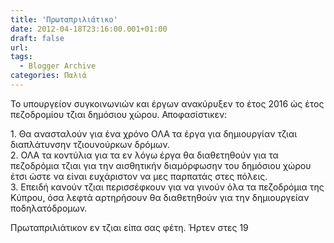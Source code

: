 ```yaml
---
title: 'Πρωταπριλιάτικο'
date: 2012-04-18T23:16:00.001+01:00
draft: false
url: 
tags:
  - Blogger Archive
categories: Παλιά
---
```


Το υπουργείον συγκοινωνιών και έργων ανακύρυξεν το έτος 2016 ώς έτος πεζοδρομίου τζιαι δημόσιου χώρου. Αποφασίστικεν:  
  
1\. Θα ανασταλούν για ένα χρόνο ΟΛΑ τα έργα για δημιουργίαν τζιαι διαπλάτυνσην τζιουνούρκων δρόμων.  
2\. ΟΛΑ τα κοντύλια για τα εν λόγω έργα θα διαθετηθούν για τα πεζοδρόμια τζιαι για την αισθητικήν διαμόρφωσην του δημόσιου χώρου έτσι ώστε να είναι ευχάριστον να μες παρπατάς στες πόλεις.  
3\. Επειδή κανούν τζιαι περισσέφκουν για να γινούν όλα τα πεζοδρόμια της Κύπρου, όσα λεφτά αρτηρήσουν θα διαθετηθούν για την δημιουργείαν ποδηλατόδρομων.  
  
Πρωταπριλιάτικον εν τζιαι είπα σας φέτη. Ήρτεν στες 19
